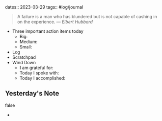 dates:: 2023-03-29
tags:: #log/journal 

> A failure is a man who has blundered but is not capable of cashing in on the experience.
> — <cite>Elbert Hubbard</cite>

- Three important action items today
	- Big:
	- Medium:
	- Small:
- Log
- Scratchpad
- Wind Down
	- I am grateful for:
	- Today I spoke with:
	- Today I accomplished:

## Yesterday's Note

false

*

